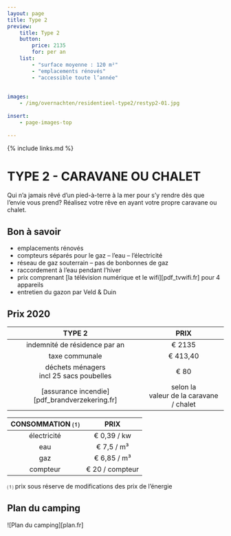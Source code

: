 ```yaml
---
layout: page
title: Type 2
preview: 
    title: Type 2
    button:
        price: 2135
        for: per an
    list:
        - "surface moyenne : 120 m²"
        - "emplacements rénovés"
        - "accessible toute l’année"
       
        
images:
    - /img/overnachten/residentieel-type2/restyp2-01.jpg
    
insert:
    - page-images-top
    
---
```


{% include links.md %}

# TYPE 2 - CARAVANE OU CHALET

Qui n’a jamais rêvé d’un pied-à-terre à la mer pour s’y rendre dès que l’envie vous prend? Réalisez votre rêve en ayant votre propre caravane ou chalet.


## Bon à savoir

- emplacements rénovés
- compteurs séparés pour le gaz – l’eau – l’électricité
- réseau de gaz souterrain – pas de bonbonnes de gaz
- raccordement à l’eau pendant l’hiver
- prix comprenant [la télévision numérique et le wifi][pdf_tvwifi.fr] pour 4 appareils
- entretien du gazon par Veld & Duin


## Prix 2020

TYPE 2                |PRIX           |
:--------------------:|:--------------:|
indemnité de résidence par an |€ 2135              
taxe communale                |€ 413,40 
déchets ménagers<br>incl 25 sacs poubelles<br> | € 80   
[assurance incendie][pdf_brandverzekering.fr]     |selon la<br>valeur de la caravane / chalet

CONSOMMATION ⑴        |PRIX        |
:--------------------:|:-------------:|
électricité           | € 0,39 / kw        
eau                   | € 7,5 / m³
gaz                   | € 6,85 / m³       
compteur              | € 20 / compteur  

⑴ prix sous réserve de modifications des prix de l’énergie

## Plan du camping

![Plan du camping][plan.fr]
